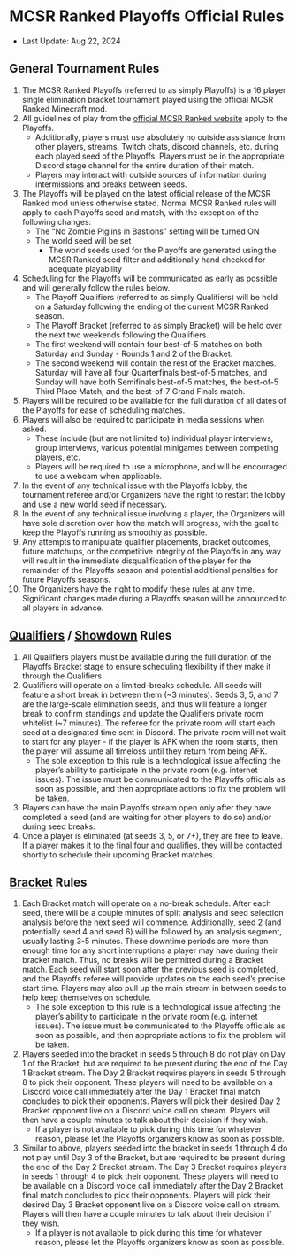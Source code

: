 # MCSR Ranked Playoffs Official Rules
- Last Update: Aug 22, 2024

## General Tournament Rules
1. The MCSR Ranked Playoffs (referred to as simply Playoffs) is a 16 player single elimination bracket tournament played using the official MCSR Ranked Minecraft mod.
2. All guidelines of play from the [official MCSR Ranked website](https://mcsrranked.com/guidelines) apply to the Playoffs.
    - Additionally, players must use absolutely no outside assistance from other players, streams, Twitch chats, discord channels, etc. during each played seed of the Playoffs. Players must be in the appropriate Discord stage channel for the entire duration of their match.
    - Players may interact with outside sources of information during intermissions and breaks between seeds.
3. The Playoffs will be played on the latest official release of the MCSR Ranked mod unless otherwise stated. Normal MCSR Ranked rules will apply to each Playoffs seed and match, with the exception of the following changes:
    - The “No Zombie Piglins in Bastions” setting will be turned ON
    - The world seed will be set
        - The world seeds used for the Playoffs are generated using the MCSR Ranked seed filter and additionally hand checked for adequate playability
4. Scheduling for the Playoffs will be communicated as early as possible and will generally follow the rules below.
    - The Playoff Qualifiers (referred to as simply Qualifiers) will be held on a Saturday following the ending of the current MCSR Ranked season.
    - The Playoff Bracket (referred to as simply Bracket) will be held over the next two weekends following the Qualifiers.
    - The first weekend will contain four best-of-5 matches on both Saturday and Sunday - Rounds 1 and 2 of the Bracket.
    - The second weekend will contain the rest of the Bracket matches. Saturday will have all four Quarterfinals best-of-5 matches, and Sunday will have both Semifinals best-of-5 matches, the best-of-5 Third Place Match, and the best-of-7 Grand Finals match.
5. Players will be required to be available for the full duration of all dates of the Playoffs for ease of scheduling matches.
6. Players will also be required to participate in media sessions when asked.
    - These include (but are not limited to) individual player interviews, group interviews, various potential minigames between competing players, etc.
    - Players will be required to use a microphone, and will be encouraged to use a webcam when applicable.
7. In the event of any technical issue with the Playoffs lobby, the tournament referee and/or Organizers have the right to restart the lobby and use a new world seed if necessary.
8. In the event of any technical issue involving a player, the Organizers will have sole discretion over how the match will progress, with the goal to keep the Playoffs running as smoothly as possible.
9. Any attempts to manipulate qualifier placements, bracket outcomes, future matchups, or the competitive integrity of the Playoffs in any way will result in the immediate disqualification of the player for the remainder of the Playoffs season and potential additional penalties for future Playoffs seasons.
10. The Organizers have the right to modify these rules at any time. Significant changes made during a Playoffs season will be announced to all players in advance.

## [Qualifiers](./last_chance_qualifiers) / [Showdown](./midseason_showdown) Rules
1. All Qualifiers players must be available during the full duration of the Playoffs Bracket stage to ensure scheduling flexibility if they make it through the Qualifiers.
2. Qualifiers will operate on a limited-breaks schedule. All seeds will feature a short break in between them (~3 minutes). Seeds 3, 5, and 7 are the large-scale elimination seeds, and thus will feature a longer break to confirm standings and update the Qualifiers private room whitelist (~7 minutes). The referee for the private room will start each seed at a designated time sent in Discord. The private room will not wait to start for any player - if the player is AFK when the room starts, then the player will assume all timeloss until they return from being AFK.
    - The sole exception to this rule is a technological issue affecting the player’s ability to participate in the private room (e.g. internet issues). The issue must be communicated to the Playoffs officials as soon as possible, and then appropriate actions to fix the problem will be taken.
3. Players can have the main Playoffs stream open only after they have completed a seed (and are waiting for other players to do so) and/or during seed breaks.
4. Once a player is eliminated (at seeds 3, 5, or 7+), they are free to leave. If a player makes it to the final four and qualifies, they will be contacted shortly to schedule their upcoming Bracket matches.

## [Bracket](./bracket) Rules
1. Each Bracket match will operate on a no-break schedule. After each seed, there will be a couple minutes of split analysis and seed selection analysis before the next seed will commence. Additionally, seed 2 (and potentially seed 4 and seed 6) will be followed by an analysis segment, usually lasting 3-5 minutes. These downtime periods are more than enough time for any short interruptions a player may have during their bracket match. Thus, no breaks will be permitted during a Bracket match. Each seed will start soon after the previous seed is completed, and the Playoffs referee will provide updates on the each seed’s precise start time. Players may also pull up the main stream in between seeds to help keep themselves on schedule.
    - The sole exception to this rule is a technological issue affecting the player’s ability to participate in the private room (e.g. internet issues). The issue must be communicated to the Playoffs officials as soon as possible, and then appropriate actions to fix the problem will be taken.
2. Players seeded into the bracket in seeds 5 through 8 do not play on Day 1 of the Bracket, but are required to be present during the end of the Day 1 Bracket stream. The Day 2 Bracket requires players in seeds 5 through 8 to pick their opponent. These players will need to be available on a Discord voice call immediately after the Day 1 Bracket final match concludes to pick their opponents. Players will pick their desired Day 2 Bracket opponent live on a Discord voice call on stream. Players will then have a couple minutes to talk about their decision if they wish.
    - If a player is not available to pick during this time for whatever reason, please let the Playoffs organizers know as soon as possible.
3. Similar to above, players seeded into the bracket in seeds 1 through 4 do not play until Day 3 of the Bracket, but are required to be present during the end of the Day 2 Bracket stream. The Day 3 Bracket requires players in seeds 1 through 4 to pick their opponent. These players will need to be available on a Discord voice call immediately after the Day 2 Bracket final match concludes to pick their opponents. Players will pick their desired Day 3 Bracket opponent live on a Discord voice call on stream. Players will then have a couple minutes to talk about their decision if they wish.
    - If a player is not available to pick during this time for whatever reason, please let the Playoffs organizers know as soon as possible.